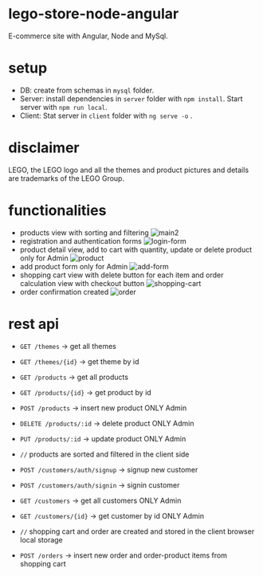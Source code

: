 # lego-store-node-angular
E-commerce site with Angular, Node and MySql.

# setup
- DB: create from schemas in `mysql` folder.
- Server: install dependencies in `server` folder with `npm install`. Start server with `npm run local`.
- Client: Stat server in `client` folder with `ng serve -o` .

# disclaimer
LEGO, the LEGO logo and all the themes and product pictures and details are trademarks of the LEGO Group. 

# functionalities
- products view with sorting and filtering
![main2](https://user-images.githubusercontent.com/62688644/135043644-a27ef838-e1e5-4231-973b-f3cfed803c65.PNG)
- registration and authentication forms
![login-form](https://user-images.githubusercontent.com/62688644/135043797-40ac78ee-d423-4cfc-8322-8813d8032f2c.PNG)
- product detail view, add to cart with quantity, update or delete product only for Admin
![product](https://user-images.githubusercontent.com/62688644/135043947-12d2683c-71f7-4212-9c3e-57c9bafb8108.PNG)
- add product form only for Admin
![add-form](https://user-images.githubusercontent.com/62688644/135044361-fa91373b-5ec3-4085-883a-de1ab1d3b5dd.PNG)
- shopping cart view with delete button for each item and order calculation view with checkout button
![shopping-cart](https://user-images.githubusercontent.com/62688644/135044271-837cc999-db63-4729-8c8b-fb1b723e04b4.PNG)
- order confirmation created
![order](https://user-images.githubusercontent.com/62688644/135044506-fd528321-e9e7-4ed3-a723-3c4c2a797df1.PNG)

# rest api
- `GET /themes` -> get all themes
- `GET /themes/{id}` -> get theme by id

- `GET /products` -> get all products
- `GET /products/{id}` -> get product by id
- `POST /products` -> insert new product ONLY Admin 
- `DELETE /products/:id` -> delete product ONLY Admin
- `PUT /products/:id` -> update product ONLY Admin
- `//` products are sorted and filtered in the client side

- `POST /customers/auth/signup` -> signup new customer
- `POST /customers/auth/signin` -> signin customer
- `GET /customers` -> get all customers ONLY Admin
- `GET /customers/{id}` -> get customer by id ONLY Admin

- `//` shopping cart and order are created and stored in the client browser local storage
- `POST /orders` -> insert new order and order-product items from shopping cart 










